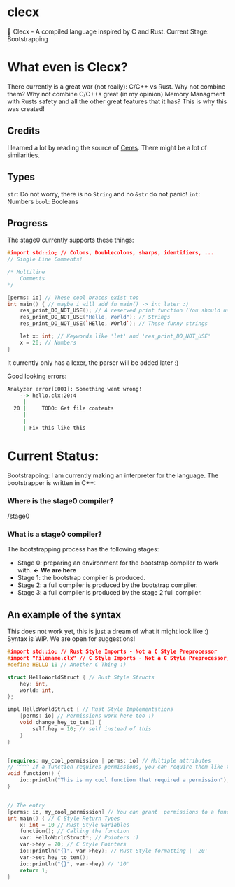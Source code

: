 # clecx
🚀 Clecx -  A compiled language inspired by C and Rust. Current Stage: Bootstrapping

# What even is Clecx?

There currently is a great war (not really): C/C++ vs Rust.
Why not combine them? Why not combine C/C++s great (in my opinion) Memory Managment with Rusts safety and all the other great features that it has?
This is why this was created!

## Credits

I learned a lot by reading the source of [Ceres](https://github.com/charpointer/ceres-lang). There might be a lot of similarities.
## Types

`str`: Do not worry, there is no `String` and no `&str` do not panic!
`int`: Numbers
`bool`: Booleans

## Progress

The stage0 currently supports these things:

```cpp
#import std::io; // Colons, Doublecolons, sharps, identifiers, ...
// Single Line Comments!

/* Multiline
    Comments
*/

[perms: io] // These cool braces exist too
int main() { // maybe i will add fn main() -> int later :)
    res_print_DO_NOT_USE(); // A reserved print function (You should use io::println)
    res_print_DO_NOT_USE("Hello, World"); // Strings 
    res_print_DO_NOT_USE(`HEllo, WOrld`); // These funny strings

    let x: int; // Keywords like 'let' and 'res_print_DO_NOT_USE'
    x = 20; // Numbers
}
```
It currently only has a lexer, the parser will be added later :)

Good looking errors:
```bat
Analyzer error[E001]: Something went wrong!
    --> hello.clx:20:4
     |
  20 |     TODO: Get file contents
     |
     |
     | Fix this like this
```


# Current Status:

Bootstrapping: I am currently making an interpreter for the language. The bootstrapper is written in C++:
### Where is the stage0 compiler?
/stage0

### What is a stage0 compiler?

The bootstrapping process has the following stages:
- Stage 0: preparing an environment for the bootstrap compiler to work with. **<- We are here**
- Stage 1: the bootstrap compiler is produced.
- Stage 2: a full compiler is produced by the bootstrap compiler.
- Stage 3: a full compiler is produced by the stage 2 full compiler.


## An example of the syntax
This does not work yet, this is just a dream of what it might look like :)
Syntax is WIP. We are open for suggestions!

```cpp
#import std::io; // Rust Style Imports - Not a C Style Preprocessor
#import "Filename.clx" // C Style Imports - Not a C Style Preprocessor, just looks like one :)
#define HELLO 10 // Another C Thing :)

struct HelloWorldStruct { // Rust Style Structs
    hey: int,
    world: int,
};

impl HelloWorldStruct { // Rust Style Implementations
    [perms: io] // Permissions work here too :)
    void change_hey_to_ten() {
        self.hey = 10; // self instead of this
    }
}


[requires: my_cool_permission | perms: io] // Multiple attributes 
// ^^^^ If a function requires permissions, you can require them like this. If not satisfied, it will throw an error.
void function() {
    io::println("This is my cool function that required a permission");
}


// The entry
[perms: io, my_cool_permission] // You can grant  permissions to a function like this
int main() { // C Style Return Types
    x: int = 10 // Rust Style Variables
    function(); // Calling the function
    var: HelloWorldStruct*; // Pointers :)
    var->hey = 20; // C Style Pointers
    io::println("{}", var->hey); // Rust Style formatting | '20'
    var->set_hey_to_ten();
    io::println("{}", var->hey) // '10'
    return 1;
}
```
